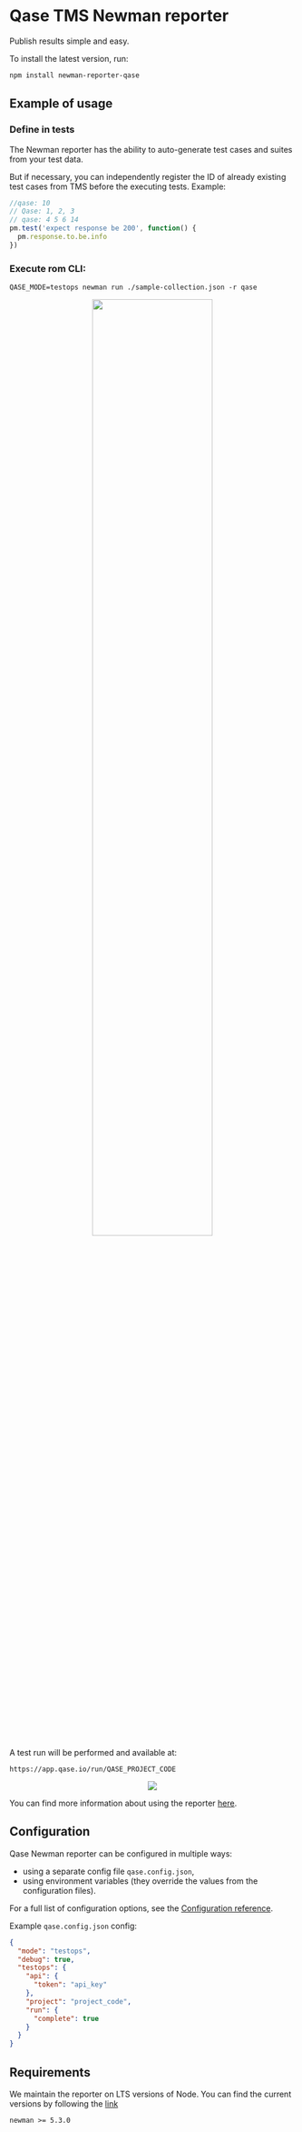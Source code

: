 # Qase TMS Newman reporter

Publish results simple and easy.

To install the latest version, run:

```bash
npm install newman-reporter-qase
```

## Example of usage

### Define in tests

The Newman reporter has the ability to auto-generate test cases
and suites from your test data.

But if necessary, you can independently register the ID of already
existing test cases from TMS before the executing tests.
Example:

```js
//qase: 10
// Qase: 1, 2, 3
// qase: 4 5 6 14
pm.test('expect response be 200', function() {
  pm.response.to.be.info
})
```

### Execute rom CLI:

```
QASE_MODE=testops newman run ./sample-collection.json -r qase
```

<p align="center">
  <img width="65%" src="./screenshots/screenshot.png">
</p>

A test run will be performed and available at:

```
https://app.qase.io/run/QASE_PROJECT_CODE
```

<p align="center">
  <img src="./screenshots/demo.gif">
</p>

You can find more information about using the reporter [here](./docs/usage.md).

## Configuration

Qase Newman reporter can be configured in multiple ways:

- using a separate config file `qase.config.json`,
- using environment variables (they override the values from the configuration files).

For a full list of configuration options, see
the [Configuration reference](../qase-javascript-commons/README.md#configuration).

Example `qase.config.json` config:

```json
{
  "mode": "testops",
  "debug": true,
  "testops": {
    "api": {
      "token": "api_key"
    },
    "project": "project_code",
    "run": {
      "complete": true
    }
  }
}
```

## Requirements

We maintain the reporter on LTS versions of Node. You can find the current versions by following
the [link](https://nodejs.org/en/about/releases/)

`newman >= 5.3.0`

<!-- references -->

[auth]: https://developers.qase.io/#authentication
